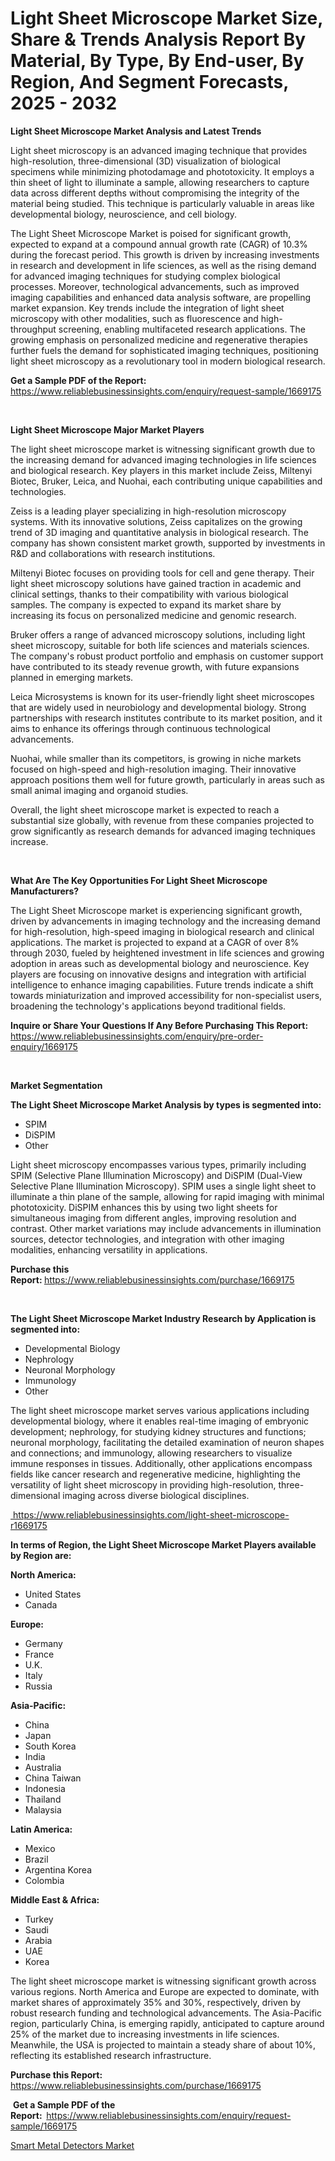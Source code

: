 <p><h1>Light Sheet Microscope Market Size, Share & Trends Analysis Report By Material, By Type, By End-user, By Region, And Segment Forecasts, 2025 - 2032</h1></p><p><strong>Light Sheet Microscope Market Analysis and Latest Trends</strong></p>
<p><p>Light sheet microscopy is an advanced imaging technique that provides high-resolution, three-dimensional (3D) visualization of biological specimens while minimizing photodamage and phototoxicity. It employs a thin sheet of light to illuminate a sample, allowing researchers to capture data across different depths without compromising the integrity of the material being studied. This technique is particularly valuable in areas like developmental biology, neuroscience, and cell biology.</p><p>The Light Sheet Microscope Market is poised for significant growth, expected to expand at a compound annual growth rate (CAGR) of 10.3% during the forecast period. This growth is driven by increasing investments in research and development in life sciences, as well as the rising demand for advanced imaging techniques for studying complex biological processes. Moreover, technological advancements, such as improved imaging capabilities and enhanced data analysis software, are propelling market expansion. Key trends include the integration of light sheet microscopy with other modalities, such as fluorescence and high-throughput screening, enabling multifaceted research applications. The growing emphasis on personalized medicine and regenerative therapies further fuels the demand for sophisticated imaging techniques, positioning light sheet microscopy as a revolutionary tool in modern biological research.</p></p>
<p><strong>Get a Sample PDF of the Report:&nbsp;</strong> <a href="https://www.reliablebusinessinsights.com/enquiry/request-sample/1669175?utm_campaign=2319&utm_medium=2&utm_source=Github&utm_content=ia&utm_term=08042025&utm_id=light-sheet-microscope">https://www.reliablebusinessinsights.com/enquiry/request-sample/1669175</a></p>
<p>&nbsp;</p>
<p><strong>Light Sheet Microscope Major Market Players</strong></p>
<p><p>The light sheet microscope market is witnessing significant growth due to the increasing demand for advanced imaging technologies in life sciences and biological research. Key players in this market include Zeiss, Miltenyi Biotec, Bruker, Leica, and Nuohai, each contributing unique capabilities and technologies.</p><p>Zeiss is a leading player specializing in high-resolution microscopy systems. With its innovative solutions, Zeiss capitalizes on the growing trend of 3D imaging and quantitative analysis in biological research. The company has shown consistent market growth, supported by investments in R&D and collaborations with research institutions.</p><p>Miltenyi Biotec focuses on providing tools for cell and gene therapy. Their light sheet microscopy solutions have gained traction in academic and clinical settings, thanks to their compatibility with various biological samples. The company is expected to expand its market share by increasing its focus on personalized medicine and genomic research.</p><p>Bruker offers a range of advanced microscopy solutions, including light sheet microscopy, suitable for both life sciences and materials sciences. The company's robust product portfolio and emphasis on customer support have contributed to its steady revenue growth, with future expansions planned in emerging markets.</p><p>Leica Microsystems is known for its user-friendly light sheet microscopes that are widely used in neurobiology and developmental biology. Strong partnerships with research institutes contribute to its market position, and it aims to enhance its offerings through continuous technological advancements.</p><p>Nuohai, while smaller than its competitors, is growing in niche markets focused on high-speed and high-resolution imaging. Their innovative approach positions them well for future growth, particularly in areas such as small animal imaging and organoid studies.</p><p>Overall, the light sheet microscope market is expected to reach a substantial size globally, with revenue from these companies projected to grow significantly as research demands for advanced imaging techniques increase.</p></p>
<p>&nbsp;</p>
<p><strong>What Are The Key Opportunities For Light Sheet Microscope Manufacturers?</strong></p>
<p><p>The Light Sheet Microscope market is experiencing significant growth, driven by advancements in imaging technology and the increasing demand for high-resolution, high-speed imaging in biological research and clinical applications. The market is projected to expand at a CAGR of over 8% through 2030, fueled by heightened investment in life sciences and growing adoption in areas such as developmental biology and neuroscience. Key players are focusing on innovative designs and integration with artificial intelligence to enhance imaging capabilities. Future trends indicate a shift towards miniaturization and improved accessibility for non-specialist users, broadening the technology's applications beyond traditional fields.</p></p>
<p><strong>Inquire or Share Your Questions If Any Before Purchasing This Report:</strong> <a href="https://www.reliablebusinessinsights.com/enquiry/pre-order-enquiry/1669175?utm_campaign=2319&utm_medium=2&utm_source=Github&utm_content=ia&utm_term=08042025&utm_id=light-sheet-microscope">https://www.reliablebusinessinsights.com/enquiry/pre-order-enquiry/1669175</a></p>
<p>&nbsp;</p>
<p><strong>Market Segmentation</strong></p>
<p><strong>The Light Sheet Microscope Market Analysis by types is segmented into:</strong></p>
<p><ul><li>SPIM</li><li>DiSPIM</li><li>Other</li></ul></p>
<p><p>Light sheet microscopy encompasses various types, primarily including SPIM (Selective Plane Illumination Microscopy) and DiSPIM (Dual-View Selective Plane Illumination Microscopy). SPIM uses a single light sheet to illuminate a thin plane of the sample, allowing for rapid imaging with minimal phototoxicity. DiSPIM enhances this by using two light sheets for simultaneous imaging from different angles, improving resolution and contrast. Other market variations may include advancements in illumination sources, detector technologies, and integration with other imaging modalities, enhancing versatility in applications.</p></p>
<p><strong>Purchase this Report:&nbsp;</strong><a href="https://www.reliablebusinessinsights.com/purchase/1669175?utm_campaign=2319&utm_medium=2&utm_source=Github&utm_content=ia&utm_term=08042025&utm_id=light-sheet-microscope">https://www.reliablebusinessinsights.com/purchase/1669175</a></p>
<p>&nbsp;</p>
<p><strong>The Light Sheet Microscope Market Industry Research by Application is segmented into:</strong></p>
<p><ul><li>Developmental Biology</li><li>Nephrology</li><li>Neuronal Morphology</li><li>Immunology</li><li>Other</li></ul></p>
<p><p>The light sheet microscope market serves various applications including developmental biology, where it enables real-time imaging of embryonic development; nephrology, for studying kidney structures and functions; neuronal morphology, facilitating the detailed examination of neuron shapes and connections; and immunology, allowing researchers to visualize immune responses in tissues. Additionally, other applications encompass fields like cancer research and regenerative medicine, highlighting the versatility of light sheet microscopy in providing high-resolution, three-dimensional imaging across diverse biological disciplines.</p></p>
<p><a href="https://www.reliablebusinessinsights.com/light-sheet-microscope-r1669175?utm_campaign=2319&utm_medium=2&utm_source=Github&utm_content=ia&utm_term=08042025&utm_id=light-sheet-microscope">&nbsp;https://www.reliablebusinessinsights.com/light-sheet-microscope-r1669175</a></p>
<p><strong>In terms of Region, the Light Sheet Microscope Market Players available by Region are:</strong></p>
<p>
    <p> <strong> North America: </strong>
        <ul>
            <li>United States</li>
            <li>Canada</li>
        </ul>
        </p> 
    <p> <strong> Europe: </strong>
        <ul>
            <li>Germany</li>
            <li>France</li>
            <li>U.K.</li>
            <li>Italy</li>
            <li>Russia</li>
        </ul>
        </p> 
    <p> <strong> Asia-Pacific: </strong>
        <ul>
            <li>China</li>
            <li>Japan</li>
            <li>South Korea</li>
            <li>India</li>
            <li>Australia</li>
            <li>China Taiwan</li>
            <li>Indonesia</li>
            <li>Thailand</li>
            <li>Malaysia</li>
        </ul>
        </p> 
    <p> <strong> Latin America: </strong>
        <ul>
            <li>Mexico</li>
            <li>Brazil</li>
            <li>Argentina Korea</li>
            <li>Colombia</li>
        </ul>
        </p> 
    <p> <strong> Middle East & Africa: </strong>
        <ul>
            <li>Turkey</li>
            <li>Saudi</li>
            <li>Arabia</li>
            <li>UAE</li>
            <li>Korea</li>
        </ul>
    </p>
    </p>
<p><p>The light sheet microscope market is witnessing significant growth across various regions. North America and Europe are expected to dominate, with market shares of approximately 35% and 30%, respectively, driven by robust research funding and technological advancements. The Asia-Pacific region, particularly China, is emerging rapidly, anticipated to capture around 25% of the market due to increasing investments in life sciences. Meanwhile, the USA is projected to maintain a steady share of about 10%, reflecting its established research infrastructure.</p></p>
<p><strong>Purchase this Report: </strong><a href="https://www.reliablebusinessinsights.com/purchase/1669175?utm_campaign=2319&utm_medium=2&utm_source=Github&utm_content=ia&utm_term=08042025&utm_id=light-sheet-microscope">https://www.reliablebusinessinsights.com/purchase/1669175</a></p>
<p>&nbsp;<strong>Get a Sample PDF of the Report:&nbsp;&nbsp;</strong><a href="https://www.reliablebusinessinsights.com/enquiry/request-sample/1669175?utm_campaign=2319&utm_medium=2&utm_source=Github&utm_content=ia&utm_term=08042025&utm_id=light-sheet-microscope">https://www.reliablebusinessinsights.com/enquiry/request-sample/1669175</a></p>
<p><strong></strong></p>
<p><p><a href="https://github.com/laingragle95/Market-Research-Report-List-1/blob/main/smart-metal-detectors-market.md?utm_campaign=2319&utm_medium=2&utm_source=Github&utm_content=ia&utm_term=08042025&utm_id=light-sheet-microscope">Smart Metal Detectors Market</a></p></p>
